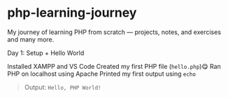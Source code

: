 # php-learning-journey
My journey of learning PHP from scratch — projects, notes, and exercises and many more.


 Day 1: Setup + Hello World

 Installed XAMPP and VS Code
 Created my first PHP file (`hello.php`)😋
 Ran PHP on localhost using Apache
 Printed my first output using `echo`

> Output: `Hello, PHP World!`
